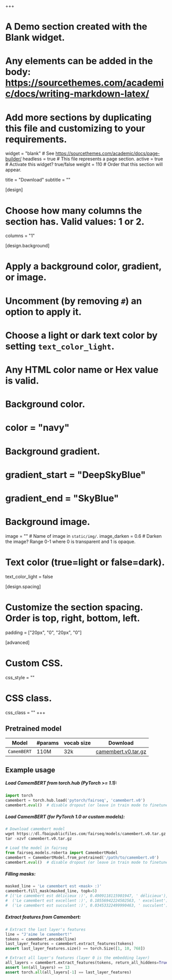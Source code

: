 +++
# A Demo section created with the Blank widget.
# Any elements can be added in the body: https://sourcethemes.com/academic/docs/writing-markdown-latex/
# Add more sections by duplicating this file and customizing to your requirements.

widget = "blank"  # See https://sourcethemes.com/academic/docs/page-builder/
headless = true  # This file represents a page section.
active = true  # Activate this widget? true/false
weight = 110  # Order that this section will appear.

title = "Download"
subtitle = ""

[design]
  # Choose how many columns the section has. Valid values: 1 or 2.
  columns = "1"

[design.background]
  # Apply a background color, gradient, or image.
  #   Uncomment (by removing `#`) an option to apply it.
  #   Choose a light or dark text color by setting `text_color_light`.
  #   Any HTML color name or Hex value is valid.

  # Background color.
  # color = "navy"
  
  # Background gradient.
  # gradient_start = "DeepSkyBlue"
  # gradient_end = "SkyBlue"
  
  # Background image.
  image = ""  # Name of image in `static/img/`.
  image_darken = 0.6  # Darken the image? Range 0-1 where 0 is transparent and 1 is opaque.

  # Text color (true=light or false=dark).
  text_color_light = false

[design.spacing]
  # Customize the section spacing. Order is top, right, bottom, left.
  padding = ["20px", "0", "20px", "0"]

[advanced]
 # Custom CSS. 
 css_style = ""
 
 # CSS class.
 css_class = ""
+++

## Pretrained model

| Model       | #params | vocab size | Download                                                                                 |
| ----------- | ------- | ---------- | ---------------------------------------------------------------------------------------- |
| `CamemBERT` | 110M    | 32k        | [camembert.v0.tar.gz](https://dl.fbaipublicfiles.com/fairseq/models/camembert.v0.tar.gz) |


## Example usage

##### Load CamemBERT from torch.hub (PyTorch >= 1.1):
```python
import torch
camembert = torch.hub.load('pytorch/fairseq', 'camembert.v0')
camembert.eval()  # disable dropout (or leave in train mode to finetune)
```

##### Load CamemBERT (for PyTorch 1.0 or custom models):
```python
# Download camembert model
wget https://dl.fbaipublicfiles.com/fairseq/models/camembert.v0.tar.gz
tar -xzvf camembert.v0.tar.gz

# Load the model in fairseq
from fairseq.models.roberta import CamembertModel
camembert = CamembertModel.from_pretrained('/path/to/camembert.v0')
camembert.eval()  # disable dropout (or leave in train mode to finetune)
```

##### Filling masks:
```python
masked_line = 'Le camembert est <mask> :)'
camembert.fill_mask(masked_line, topk=5)
# [('Le camembert est délicieux :)', 0.4909118115901947, ' délicieux'),
#  ('Le camembert est excellent :)', 0.10556942224502563, ' excellent'),
#  ('Le camembert est succulent :)', 0.03453322499990463, ' succulent')]
```

##### Extract features from Camembert:
```python
# Extract the last layer's features
line = "J'aime le camembert!"
tokens = camembert.encode(line)
last_layer_features = camembert.extract_features(tokens)
assert last_layer_features.size() == torch.Size([1, 10, 768])

# Extract all layer's features (layer 0 is the embedding layer)
all_layers = camembert.extract_features(tokens, return_all_hiddens=True)
assert len(all_layers) == 13
assert torch.all(all_layers[-1] == last_layer_features)
```
